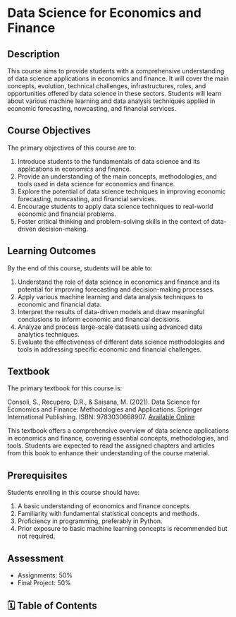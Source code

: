 # Data Science for Economics and Finance

## Description

This course aims to provide students with a comprehensive understanding of data science applications in economics and finance. It will cover the main concepts, evolution, technical challenges, infrastructures, roles, and opportunities offered by data science in these sectors. Students will learn about various machine learning and data analysis techniques applied in economic forecasting, nowcasting, and financial services.

## Course Objectives

The primary objectives of this course are to:

1. Introduce students to the fundamentals of data science and its applications in economics and finance.
2. Provide an understanding of the main concepts, methodologies, and tools used in data science for economics and finance.
3. Explore the potential of data science techniques in improving economic forecasting, nowcasting, and financial services.
4. Encourage students to apply data science techniques to real-world economic and financial problems.
5. Foster critical thinking and problem-solving skills in the context of data-driven decision-making.

## Learning Outcomes

By the end of this course, students will be able to:

1. Understand the role of data science in economics and finance and its potential for improving forecasting and decision-making processes.
2. Apply various machine learning and data analysis techniques to economic and financial data.
3. Interpret the results of data-driven models and draw meaningful conclusions to inform economic and financial decisions.
4. Analyze and process large-scale datasets using advanced data analytics techniques.
5. Evaluate the effectiveness of different data science methodologies and tools in addressing specific economic and financial challenges.

## Textbook

The primary textbook for this course is:

Consoli, S., Recupero, D.R., & Saisana, M. (2021). Data Science for Economics and Finance: Methodologies and Applications. Springer International Publishing. ISBN: 9783030668907. [Available Online](https://link.springer.com/book/10.1007/978-3-030-66891-4#about-this-book)

This textbook offers a comprehensive overview of data science applications in economics and finance, covering essential concepts, methodologies, and tools. Students are expected to read the assigned chapters and articles from this book to enhance their understanding of the course material.

## Prerequisites

Students enrolling in this course should have:

1. A basic understanding of economics and finance concepts.
2. Familiarity with fundamental statistical concepts and methods.
3. Proficiency in programming, preferably in Python.
4. Prior exposure to basic machine learning concepts is recommended but not required.

## Assessment

- Assignments: 50%
- Final Project: 50%

<!-- ## Course Content

### Week 1: Introduction to Data Science Technologies in Economics and Finance

- A gentle walk-in
- Overview of Data Science for Economics and Finance

### Week 2: Supervised Learning for the Prediction of Firm Dynamics

- Firm dynamics prediction
- Supervised learning methodologies

### Week 3: Opening the Black Box: Machine Learning Interpretability and Inference Tools

- Application to economic forecasting
- Machine learning interpretability and inference tools

### Week 4: Machine Learning for Financial Stability

- Financial stability prediction
- Machine learning methodologies

### Week 5: Sharpening the Accuracy of Credit Scoring Models with Machine Learning Algorithms

- Credit scoring models
- Machine learning algorithms for credit scoring

### Week 6: Classifying Counterparty Sector in EMIR Data

- Counterparty sector classification
- EMIR data analysis

### Week 7: Massive Data Analytics for Macroeconomic Nowcasting

- Macroeconomic nowcasting techniques
- Massive data analytics

### Week 8: New Data Sources for Central Banks

- Central bank data sources
- Data-driven decision-making for central banks

### Week 9: Sentiment Analysis of Financial News: Mechanics and Statistics

- Financial news sentiment analysis
- Mechanics and statistics of sentiment analysis

### Week 10: Semi-supervised Text Mining for Monitoring ESG Performance of Companies

- ESG performance monitoring
- Semi-supervised text mining

### Week 11: Extraction and Representation of Financial Entities from Text

- Financial entity extraction
- Text representation techniques

### Week 12: Quantifying News Narratives to Predict Movements in Market Risk

- Market risk prediction
- News narrative quantification

### Week 13: Forecasting Extremely Volatile Assets with Data Science Tools

- Forecasting volatile assets
- Benefits and limitations of data science tools

### Week 14: Network Analysis for Economics and Finance: An Application to Firm Ownership

- Network analysis in economics and finance
- Firm ownership application -->

## 🗓️ Table of Contents

```{tableofcontents}

```
